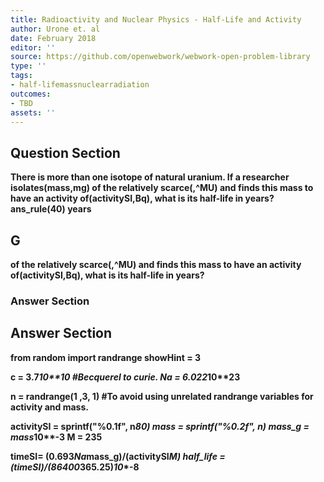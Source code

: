 ```yaml
---
title: Radioactivity and Nuclear Physics - Half-Life and Activity
author: Urone et. al
date: February 2018
editor: ''
source: https://github.com/openwebwork/webwork-open-problem-library
type: ''
tags:
- half-lifemassnuclearradiation
outcomes:
- TBD
assets: ''
---
```


## Question Section 

<b>
There is more than one isotope of natural uranium. If a researcher isolates(mass,mg) of the relatively scarce(,^MU) and finds this mass to have an activity of(activitySI,Bq), what is its half-life in years?
ans_rule(40) years

## G
of the relatively scarce(,^MU) and finds this mass to have an activity of(activitySI,Bq), what is its half-life in years?
### Answer Section


## Answer Section

from random import randrange
showHint = 3

c = 3.7*10**10           #Becquerel to curie.
Na = 6.022*10**23

n = randrange(1 ,3, 1)         #To avoid using unrelated randrange variables for activity and mass.

activitySI = sprintf("%0.1f", n*80)
mass = sprintf("%0.2f", n)
mass_g = mass*10**-3
M = 235

timeSI= (0.693*Na*mass_g)/(activitySI*M)
half_life = (timeSI)/(86400*365.25)*10**-8
